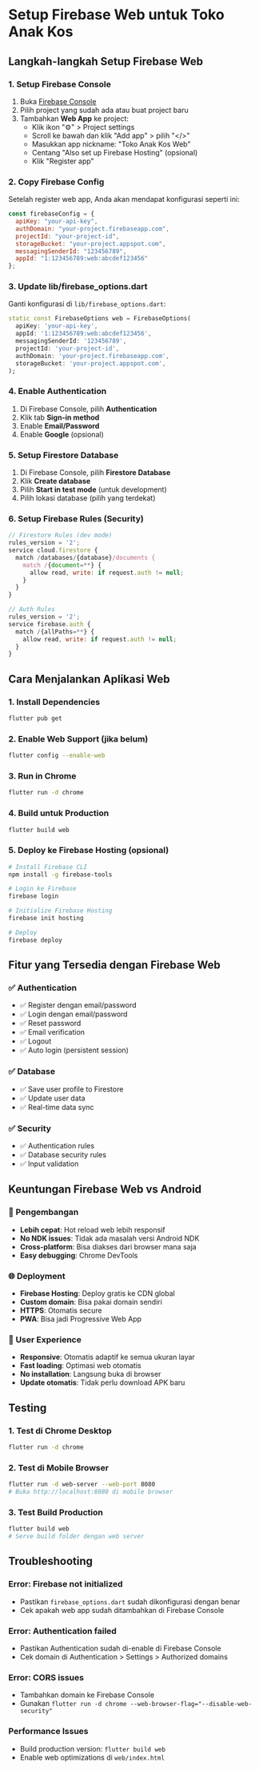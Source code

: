 # Setup Firebase Web untuk Toko Anak Kos

## Langkah-langkah Setup Firebase Web

### 1. Setup Firebase Console
1. Buka [Firebase Console](https://console.firebase.google.com/)
2. Pilih project yang sudah ada atau buat project baru
3. Tambahkan **Web App** ke project:
   - Klik ikon "⚙️" > Project settings
   - Scroll ke bawah dan klik "Add app" > pilih "</>"
   - Masukkan app nickname: "Toko Anak Kos Web"
   - Centang "Also set up Firebase Hosting" (opsional)
   - Klik "Register app"

### 2. Copy Firebase Config
Setelah register web app, Anda akan mendapat konfigurasi seperti ini:
```javascript
const firebaseConfig = {
  apiKey: "your-api-key",
  authDomain: "your-project.firebaseapp.com",
  projectId: "your-project-id",
  storageBucket: "your-project.appspot.com",
  messagingSenderId: "123456789",
  appId: "1:123456789:web:abcdef123456"
};
```

### 3. Update lib/firebase_options.dart
Ganti konfigurasi di `lib/firebase_options.dart`:
```dart
static const FirebaseOptions web = FirebaseOptions(
  apiKey: 'your-api-key',
  appId: '1:123456789:web:abcdef123456',
  messagingSenderId: '123456789',
  projectId: 'your-project-id',
  authDomain: 'your-project.firebaseapp.com',
  storageBucket: 'your-project.appspot.com',
);
```

### 4. Enable Authentication
1. Di Firebase Console, pilih **Authentication**
2. Klik tab **Sign-in method**
3. Enable **Email/Password**
4. Enable **Google** (opsional)

### 5. Setup Firestore Database
1. Di Firebase Console, pilih **Firestore Database**
2. Klik **Create database**
3. Pilih **Start in test mode** (untuk development)
4. Pilih lokasi database (pilih yang terdekat)

### 6. Setup Firebase Rules (Security)
```javascript
// Firestore Rules (dev mode)
rules_version = '2';
service cloud.firestore {
  match /databases/{database}/documents {
    match /{document=**} {
      allow read, write: if request.auth != null;
    }
  }
}

// Auth Rules
rules_version = '2';
service firebase.auth {
  match /{allPaths=**} {
    allow read, write: if request.auth != null;
  }
}
```

## Cara Menjalankan Aplikasi Web

### 1. Install Dependencies
```bash
flutter pub get
```

### 2. Enable Web Support (jika belum)
```bash
flutter config --enable-web
```

### 3. Run in Chrome
```bash
flutter run -d chrome
```

### 4. Build untuk Production
```bash
flutter build web
```

### 5. Deploy ke Firebase Hosting (opsional)
```bash
# Install Firebase CLI
npm install -g firebase-tools

# Login ke Firebase
firebase login

# Initialize Firebase Hosting
firebase init hosting

# Deploy
firebase deploy
```

## Fitur yang Tersedia dengan Firebase Web

### ✅ Authentication
- ✅ Register dengan email/password
- ✅ Login dengan email/password
- ✅ Reset password
- ✅ Email verification
- ✅ Logout
- ✅ Auto login (persistent session)

### ✅ Database
- ✅ Save user profile to Firestore
- ✅ Update user data
- ✅ Real-time data sync

### ✅ Security
- ✅ Authentication rules
- ✅ Database security rules
- ✅ Input validation

## Keuntungan Firebase Web vs Android

### 🚀 Pengembangan
- **Lebih cepat**: Hot reload web lebih responsif
- **No NDK issues**: Tidak ada masalah versi Android NDK
- **Cross-platform**: Bisa diakses dari browser mana saja
- **Easy debugging**: Chrome DevTools

### 🌐 Deployment
- **Firebase Hosting**: Deploy gratis ke CDN global
- **Custom domain**: Bisa pakai domain sendiri
- **HTTPS**: Otomatis secure
- **PWA**: Bisa jadi Progressive Web App

### 📱 User Experience
- **Responsive**: Otomatis adaptif ke semua ukuran layar
- **Fast loading**: Optimasi web otomatis
- **No installation**: Langsung buka di browser
- **Update otomatis**: Tidak perlu download APK baru

## Testing

### 1. Test di Chrome Desktop
```bash
flutter run -d chrome
```

### 2. Test di Mobile Browser
```bash
flutter run -d web-server --web-port 8080
# Buka http://localhost:8080 di mobile browser
```

### 3. Test Build Production
```bash
flutter build web
# Serve build folder dengan web server
```

## Troubleshooting

### Error: Firebase not initialized
- Pastikan `firebase_options.dart` sudah dikonfigurasi dengan benar
- Cek apakah web app sudah ditambahkan di Firebase Console

### Error: Authentication failed
- Pastikan Authentication sudah di-enable di Firebase Console
- Cek domain di Authentication > Settings > Authorized domains

### Error: CORS issues
- Tambahkan domain ke Firebase Console
- Gunakan `flutter run -d chrome --web-browser-flag="--disable-web-security"`

### Performance Issues
- Build production version: `flutter build web`
- Enable web optimizations di `web/index.html`
